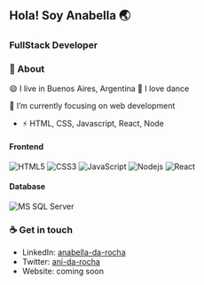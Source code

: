 ## Hola! Soy Anabella 🌏
### FullStack Developer 

### 🚀 About
😄 I live in Buenos Aires, Argentina
🤩 I love dance

👀 I’m currently focusing on web development
- ⚡ HTML, CSS, Javascript, React, Node

#### Frontend
![HTML5](https://img.shields.io/badge/-HTML5-%23E44D27?style=flat-square&logo=html5&logoColor=ffffff)
![CSS3](https://img.shields.io/badge/-CSS3-%231572B6?style=flat-square&logo=css3)
![JavaScript](https://img.shields.io/badge/-JavaScript-%23F7DF1C?style=flat-square&logo=javascript&logoColor=000000&labelColor=%23F7DF1C&color=%23FFCE5A)
![Nodejs](https://img.shields.io/badge/-Nodejs-black?style=flat-square&logo=Node.js)
![React](https://img.shields.io/badge/-React-%23282C34?style=flat-square&logo=react)

#### Database
![MS SQL Server](http://img.shields.io/badge/-MS%20SQL%20Server-CC2927?style=flat-square&logo=microsoft-sql-server&logoColor=ffffff)


### ☕ Get in touch
- LinkedIn: <a href = "https://www.linkedin.com/in/anabella-da-rocha-940b9267/">anabella-da-rocha</a>
- Twitter: <a href = "https://twitter.com/anidarocha">ani-da-rocha</a>
- Website: coming soon
